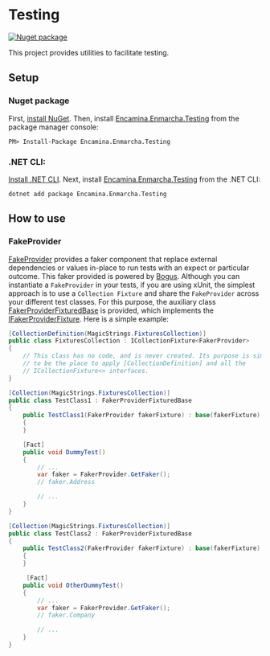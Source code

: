 ﻿# Testing

[![Nuget package](https://img.shields.io/nuget/v/Encamina.Enmarcha.Testing)](https://www.nuget.org/packages/Encamina.Enmarcha.Testing)

This project provides utilities to facilitate testing.

## Setup

### Nuget package

First, [install NuGet](http://docs.nuget.org/docs/start-here/installing-nuget). Then, install [Encamina.Enmarcha.Testing](https://www.nuget.org/packages/Encamina.Enmarcha.Testing) from the package manager console:

    PM> Install-Package Encamina.Enmarcha.Testing

### .NET CLI:

[Install .NET CLI](https://learn.microsoft.com/en-us/dotnet/core/tools/). Next, install [Encamina.Enmarcha.Testing](https://www.nuget.org/packages/Encamina.Enmarcha.Testing) from the .NET CLI:

    dotnet add package Encamina.Enmarcha.Testing

## How to use

### FakeProvider

[FakeProvider](./FakerProvider.cs) provides a faker component that replace external dependencies or values in-place to run tests with an expect or particular outcome. This faker provided is powered by [Bogus](https://github.com/bchavez/Bogus).
Although you can instantiate a `FakeProvider` in your tests, if you are using xUnit, the simplest approach is to use a `Collection Fixture` and share the `FakeProvider` across your different test classes.  For this purpose, the auxiliary class [FakerProviderFixturedBase](./FakerProviderFixturedBase.cs) is provided, which implements the [IFakerProviderFixture](./IFakerProviderFixture). Here is a simple example:

```csharp
[CollectionDefinition(MagicStrings.FixturesCollection)]
public class FixturesCollection : ICollectionFixture<FakerProvider>
{
    // This class has no code, and is never created. Its purpose is simply
    // to be the place to apply [CollectionDefinition] and all the
    // ICollectionFixture<> interfaces.
}

[Collection(MagicStrings.FixturesCollection)]
public class TestClass1 : FakerProviderFixturedBase
{
    public TestClass1(FakerProvider fakerFixture) : base(fakerFixture)
    {        
    }

    [Fact]
    public void DummyTest()
    {
        // ...
        var faker = FakerProvider.GetFaker();
        // faker.Address

        // ...
    }
}

[Collection(MagicStrings.FixturesCollection)]
public class TestClass2 : FakerProviderFixturedBase
{
    public TestClass2(FakerProvider fakerFixture) : base(fakerFixture)
    {        
    }

     [Fact]
    public void OtherDummyTest()
    {
        // ...
        var faker = FakerProvider.GetFaker();
        // faker.Company

        // ...
    }
}
```
